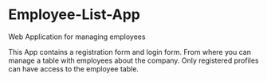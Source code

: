 ﻿# Employee-List-App
 Web Application for managing employees

This App contains a registration form and login form. From where you can manage a table with employees about the company. Only registered profiles can have access to the employee table.


